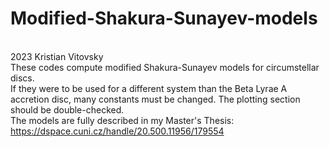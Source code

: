 # Modified-Shakura-Sunayev-models
<br> 2023 Kristian Vitovsky
<br> These codes compute modified Shakura-Sunayev models for circumstellar discs.
<br> If they were to be used for a different system than the Beta Lyrae A accretion disc, many constants must be changed. The plotting section should be double-checked.
<br> The models are fully described in my Master's Thesis: https://dspace.cuni.cz/handle/20.500.11956/179554
